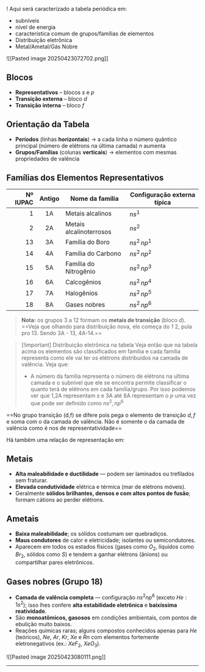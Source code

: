 
! Aqui será caracterizado a tabela periódica em:
- subníveis
- nível de energia
- característica comum de grupos/famílias de elementos
- Distribuição eletrônica
- Metal/Ametal/Gás Nobre


![[Pasted image 20250423072702.png]]
## Blocos

- **Representativos** – blocos $s$ e $p$  
- **Transição externa** – bloco $d$  
- **Transição interna** – bloco $f$

## Orientação da Tabela

- **Períodos** (linhas **horizontais**) → a cada linha o número quântico principal (número de elétrons na última camada) $n$ aumenta  
- **Grupos/Famílias** (colunas **verticais**) → elementos com mesmas propriedades de valência

## Famílias dos Elementos Representativos  

| Nº IUPAC | Antigo | Nome da família         | Configuração externa típica |
| -------: | :----: | ----------------------- | --------------------------- |
|        1 |   1A   | Metais alcalinos        | $ns^{1}$                    |
|        2 |   2A   | Metais alcalinoterrosos | $ns^{2}$                    |
|       13 |   3A   | Família do Boro         | $ns^{2}\,np^{1}$            |
|       14 |   4A   | Família do Carbono      | $ns^{2}\,np^{2}$            |
|       15 |   5A   | Família do Nitrogênio   | $ns^{2}\,np^{3}$            |
|       16 |   6A   | Calcogênios             | $ns^{2}\,np^{4}$            |
|       17 |   7A   | Halogênios              | $ns^{2}\,np^{5}$            |
|       18 |   8A   | Gases nobres            | $ns^{2}\,np^{6}$            |

> **Nota:** os grupos 3 a 12 formam os **metais de transição** (bloco $d$).
==Veja que olhando para distribuição nova, ele começa do 1 2, pula pro 13. Sendo 3A - 13, 4A-14.==

> [!important] Distribuição eletrônica na tabela
> Veja então que na tabela acima os elementos são classificados em família e cada família representa como ele vai ter os elétrons distribuídos na camada de valência. Veja que:
> - A número da família representa o número de elétrons na ultima camada e o subnível que ele se encontra permite classificar o quanto terá de elétrons em cada família/grupo. Por isso podemos ver que 1,2A representam $s$ e 3A até 8A representam o $p$ uma vez que pode ser definido como $ns^2, np^6$ 

==No grupo transição (d,f) se difere pois pega o elemento de transição $d,f$ e soma com o da camada de valência. Não é somente o da camada de valência como é nos de representatividade==

Há também uma relação de representação em:

## Metais  
- **Alta maleabilidade e ductilidade** — podem ser laminados ou trefilados sem fraturar. 
- **Elevada condutividade** elétrica e térmica (mar de elétrons móveis). 
- Geralmente **sólidos brilhantes, densos e com altos pontos de fusão**; formam cátions ao perder elétrons.

## Ametais  
- **Baixa maleabilidade**; os sólidos costumam ser quebradiços. 
- **Maus condutores** de calor e eletricidade; isolantes ou semicondutores. 
- Aparecem em todos os estados físicos (gases como $O_2$, líquidos como $Br_2$, sólidos como $S$) e tendem a ganhar elétrons (ânions) ou compartilhar pares eletrônicos.

## Gases nobres (Grupo 18)  
- **Camada de valência completa** — configuração $ns^2np^6$ (exceto $He: 1s^2$); isso lhes confere **alta estabilidade eletrônica** e **baixíssima reatividade**. 
- São **monoatômicos, gasosos** em condições ambientais, com pontos de ebulição muito baixos.  
- Reações químicas raras; alguns compostos conhecidos apenas para $He$ (teóricos), $Ne$, $Ar$, $Kr$, $Xe$ e $Rn$ com elementos fortemente eletronegativos (ex.: $XeF_2$, $XeO_3$).
 

![[Pasted image 20250423080111.png]]

---
